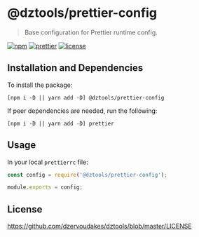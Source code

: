 # @dztools/prettier-config

> Base configuration for Prettier runtime config.

[![npm](https://img.shields.io/npm/v/@dztools/prettier-config.svg)](https://www.npmjs.com/package/@dztools/prettier-config)
[![prettier](https://img.shields.io/badge/code_style-prettier-ff69b4.svg)](https://prettier.io/)
[![license](https://img.shields.io/badge/License-MIT-green.svg)](https://github.com/dzervoudakes/dztools/blob/master/LICENSE)

## Installation and Dependencies

To install the package:

```
[npm i -D || yarn add -D] @dztools/prettier-config
```

If peer dependencies are needed, run the following:

```
[npm i -D || yarn add -D] prettier
```

## Usage

In your local `prettierrc` file:

```js
const config = require('@dztools/prettier-config');

module.exports = config;
```

## License

https://github.com/dzervoudakes/dztools/blob/master/LICENSE
